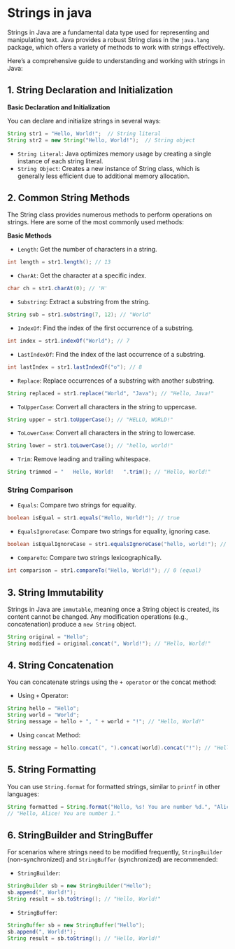 # Strings in java

Strings in Java are a fundamental data type used for representing and manipulating text. Java provides a robust String class in the `java.lang` package, which offers a variety of methods to work with strings effectively.

Here’s a comprehensive guide to understanding and working with strings in Java:

## 1. String Declaration and Initialization

**Basic Declaration and Initialization**

You can declare and initialize strings in several ways:

```java
String str1 = "Hello, World!";  // String literal
String str2 = new String("Hello, World!");  // String object
```

- `String Literal`: Java optimizes memory usage by creating a single instance of each string literal.
- `String Object`: Creates a new instance of String class, which is generally less efficient due to additional memory allocation.

## 2. Common String Methods

The String class provides numerous methods to perform operations on strings. Here are some of the most commonly used methods:

**Basic Methods**

- `Length`: Get the number of characters in a string.

```java
int length = str1.length(); // 13
```

- `CharAt`: Get the character at a specific index.

```java
char ch = str1.charAt(0); // 'H'
```

- `Substring`: Extract a substring from the string.

```java
String sub = str1.substring(7, 12); // "World"
```

- `IndexOf`: Find the index of the first occurrence of a substring.

```java
int index = str1.indexOf("World"); // 7
```

- `LastIndexOf`: Find the index of the last occurrence of a substring.

```java
int lastIndex = str1.lastIndexOf("o"); // 8
```

- `Replace`: Replace occurrences of a substring with another substring.

```java
String replaced = str1.replace("World", "Java"); // "Hello, Java!"
```

- `ToUpperCase`: Convert all characters in the string to uppercase.

```java
String upper = str1.toUpperCase(); // "HELLO, WORLD!"
```

- `ToLowerCase`: Convert all characters in the string to lowercase.

```java
String lower = str1.toLowerCase(); // "hello, world!"
```

- `Trim`: Remove leading and trailing whitespace.

```java
String trimmed = "   Hello, World!   ".trim(); // "Hello, World!"
```

### String Comparison

- `Equals`: Compare two strings for equality.

```java
boolean isEqual = str1.equals("Hello, World!"); // true
```

- `EqualsIgnoreCase`: Compare two strings for equality, ignoring case.

```java
boolean isEqualIgnoreCase = str1.equalsIgnoreCase("hello, world!"); // true
```

- `CompareTo`: Compare two strings lexicographically.

```java
int comparison = str1.compareTo("Hello, World!"); // 0 (equal)
```

## 3. String Immutability

Strings in Java are `immutable`, meaning once a String object is created, its content cannot be changed. Any modification operations (e.g., concatenation) produce a `new String` object.

```java
String original = "Hello";
String modified = original.concat(", World!"); // "Hello, World!"
```

## 4. String Concatenation

You can concatenate strings using the `+ operator` or the concat method:

- Using `+` Operator:

```java
String hello = "Hello";
String world = "World";
String message = hello + ", " + world + "!"; // "Hello, World!"
```

- Using `concat` Method:

```java
String message = hello.concat(", ").concat(world).concat("!"); // "Hello, World!"
```

## 5. String Formatting

You can use `String.format` for formatted strings, similar to `printf` in other languages:

```java
String formatted = String.format("Hello, %s! You are number %d.", "Alice", 1);
// "Hello, Alice! You are number 1."
```

## 6. StringBuilder and StringBuffer

For scenarios where strings need to be modified frequently, `StringBuilder` (non-synchronized) and `StringBuffer` (synchronized) are recommended:

- `StringBuilder`:

```java
StringBuilder sb = new StringBuilder("Hello");
sb.append(", World!");
String result = sb.toString(); // "Hello, World!"
```

- `StringBuffer`:

```java
StringBuffer sb = new StringBuffer("Hello");
sb.append(", World!");
String result = sb.toString(); // "Hello, World!"
```

```java

```
